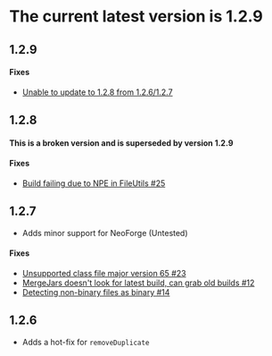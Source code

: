 # The current latest version is 1.2.9

## 1.2.9

#### Fixes

- [Unable to update to 1.2.8 from 1.2.6/1.2.7](https://github.com/PacifistMC/Forgix/issues/27)

## 1.2.8

#### This is a broken version and is superseded by version 1.2.9

#### Fixes

- [Build failing due to NPE in FileUtils #25](https://github.com/PacifistMC/Forgix/issues/25)

## 1.2.7

- Adds minor support for NeoForge (Untested)

#### Fixes

- [Unsupported class file major version 65 #23](https://github.com/PacifistMC/Forgix/issues/23)
- [MergeJars doesn't look for latest build, can grab old builds #12](https://github.com/PacifistMC/Forgix/issues/12)
- [Detecting non-binary files as binary #14](https://github.com/PacifistMC/Forgix/issues/14)

## 1.2.6

- Adds a hot-fix for `removeDuplicate`